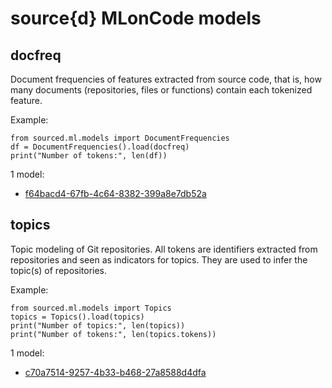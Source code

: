 source{d} MLonCode models
=========================

## docfreq
Document frequencies of features extracted from source code, that is, how many documents (repositories, files or functions) contain each tokenized feature.

Example:

```
from sourced.ml.models import DocumentFrequencies
df = DocumentFrequencies().load(docfreq)
print("Number of tokens:", len(df))
```

1 model:

* <default> [f64bacd4-67fb-4c64-8382-399a8e7db52a](/docfreq/f64bacd4-67fb-4c64-8382-399a8e7db52a.md)

## topics
Topic modeling of Git repositories. All tokens are identifiers extracted from repositories and seen as indicators for topics. They are used to infer the topic(s) of repositories.

Example:

```
from sourced.ml.models import Topics
topics = Topics().load(topics)
print("Number of topics:", len(topics))
print("Number of tokens:", len(topics.tokens))
```

1 model:

* <default> [c70a7514-9257-4b33-b468-27a8588d4dfa](/topics/c70a7514-9257-4b33-b468-27a8588d4dfa.md)
